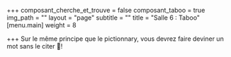 +++
composant_cherche_et_trouve = false
composant_taboo = true
img_path = ""
layout = "page"
subtitle = ""
title = "Salle 6 : Taboo"
[menu.main]
weight = 8

+++
Sur le même principe que le pictionnary, vous devrez faire deviner un mot sans le citer 🤫!